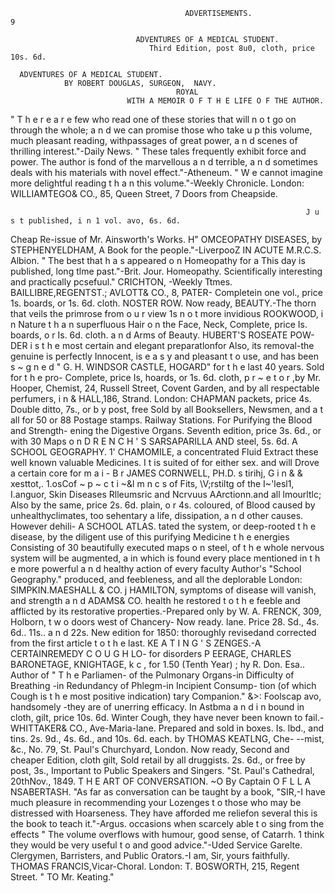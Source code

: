                                            ADVERTISEMENTS.                                                          9

                                ADVENTURES OF A MEDICAL STUDENT.
                                   Third Edition, post 8u0, cloth, price 10s. 6d.

      ADVENTURES OF A MEDICAL STUDENT.
                BY ROBERT DOUGLAS, SURGEON,  NAVY.
                                         ROYAL
                              WITH A MEMOIR O F T H E LIFE O F THE AUTHOR.
  " T h e r e a r e few who read one of these stories that will n o t go on through the whole; a n d we can promise
those who take u p this volume, much pleasant reading, withpassages of great power, a n d scenes of thrilling
interest."-Daily        News.
  " These tales frequently exhibit force and power. The author is fond of the marvellous a n d terrible, a n d
sometimes deals with his materials with novel effect."-Atheneum.
  " W e cannot imagine more delightful reading t h a n this volume."-Weekly          Chronicle.
                       London: WILLIAMTEGO& CO., 85, Queen Street, 7 Doors from Cheapside.

                                                                      J u s t published, i n 1 vol. avo, 6s. 6d.
  Cheap Re-issue of Mr. Ainsworth's
               Works.                                        H"
                                                                   OMCEOPATHY
                                                                    DISEASES, by STEPHENYELDHAM,
                                                                A Book for the people."-LiverpooZ
                                                                                                   IN       ACUTE
                                                                                                          M.R.C.S.
                                                                                                      Albion.
                                                              " The best that h a s appeared o n Homeopathy for a
                This day is published,                      long tlme past."-Brit.    Jour. Homeopathy.
                                                                Scientifically interesting and practically pcsefuul."
             CRICHTON,                                      -Weekly Ttmes.
                                                            BAILLIBRE,REGENTST.; AVLOTT& CO., 8, PATER-
Completein one vol., price 1s. boards, or 1s. 6d. cloth.                         NOSTER ROW.
                     Now ready,                             BEAUTY.-The                     thorn that veils the
                                                                      primrose from o u r view 1s n o t more invidious
             ROOKWOOD,                                      i n Nature t h a n superfluous Hair o n the Face, Neck,
    Complete, price Is. boards, o r Is. 6d. cloth.          a n d Arms of Beauty. HUBERT'S ROSEATE POW-
                                                            DER i s t h e most certain and elegant preparatlonfor
                        Also,                               its removal-the genuine is perfectly Innocent, is e a s y
                                                            and pleasant t o use, and has been s ~ g n e d " G. H.
    WINDSOR CASTLE,                                         HOGARD" for t h e last 40 years. Sold for t h e pro-
     Complete, price Is, hoards, or 1s. 6d. cloth,          p r ~ e t o r ,by Mr. Hooper, Chemist, 24, Russell Street,
                                                            Covent Garden, and by all respectable perfumers, i n
                    & HALL,186, Strand.
      London: CHAPMAN                                       packets, price 4s. Double ditto, 7s., or b y post, free
    Sold by all Booksellers, Newsmen, and a t all           for 50 or 88 Postage stamps.
                 Railway Stations.
                                                             For Purifying the Blood and Strength-
                                                                  ening the Digestive Organs.
  Seventh edition, price 3s. 6d., or with 30 Maps o n
                                                           D R E N C H ' S SARSAPARILLA AND
                    steel, 5s. 6d.
  A SCHOOL GEOGRAPHY.
                                                          1' CHAMOMILE, a concentrated Fluid Extract
                                                          these  well known valuable Medicines. I t is suited
                                                                                                                    of
                                                          for either sex. and will Drove a certain core for m a i -
          B r JAMES CORNWELL, PH.D.                                                                 s tirihj, G i n & &
                                                          xesttot,. 1.osCof ~ p ~ c t i ~&l m n c s of
                                                          Fits, \V;rstiltg of the I~'lesl1, I.anguor, Skin Diseases
                                                          Rlleumsric and Ncrvuus AArctionn.and all lmourltlc;
Also by the same, price 2s. 6d. plain, o r 4s. coloured, of Blood caused by unhealthyclimates, too sehentary
                                                         a life, dissipation, a n d other causes. However dehili-
        A SCHOOL ATLAS.                                  tated the system, or deep-rooted t h e disease, by the
                                                          diligent use of this purifying Medicine t h e energies
Consisting of 30 beautifully executed maps o n steel,    of t h e whole nervous system will be augmented, a
   in which is found every place mentioned in t h e      more powerful a n d healthy action of every faculty
           Author's "School Geography."                  produced, and feebleness, and all the deplorable
London: SIMPKIN.MAESHALL         & CO. j HAMILTON, symptoms of disease will vanish, and strength a n d
                   ADAMS& CO.                            health he restored t o t h e feeble and afflicted by its
                                                         restorative properties.-Prepared            only by W. A.
                                                         FRENCK, 309, Holborn, t w o doors west of Chancery-
                    Now ready.                           lane. Price 28. Sd., 4s. 6d.. 11s.. a n d 22s.
New edition for 1850: thoroughly revisedand corrected
          from the first article t o t h e last.
                                                              KE A T I N G ' S
                                                               ZENGES.-A CERTAINREMEDY
                                                                                               C O U G H LO-
                                                                                                for disorders
 P   EERAGE,
 CHARLES
                          BARONETAGE,
        KNIGHTAGE, k c , for 1.50 (Tenth Year) ; hy
           R. Don. Esa.. Author of " T h e Parliamen-
                                                      of the Pulmonary Organs-in Difficulty of Breathing
                                                      -in Redundancy of Phlegm-in Incipient Consump-
                                                      tion (of which Cough is t h e most positive indication)
 tary Companion." &&gt;: Foolscap avo, handsomely        -they are of unerring efficacy. In Astbma a n d i n
 bound in cloth, gilt, price 10s. 6d.                 Winter Cough, they have never been known to fail.-
          WHITTAKER& CO., Ave-Maria-lane.             Prepared and sold in boxes. Is. lbd., and tins. 2s. 9d.,
                                                      4s. 6d., and 10s. 6d. each. by THOMAS  KEATLNG,    Che-
                                                --mist, &c., No. 79, St. Paul's Churchyard, London.
 Now ready, Second and cheaper Edition, cloth gilt,   Sold retail by all druggists.
               2s. 6d., or free by post, 3s.,                Important to Public Speakers and Singers.
                                                                    "St. Paul's Cathedral, 20thNov., 1849.
 T     H E ART OF CONVERSATION.
                                    ~O
           By Captain O F L L A NSABERTASH.
   "As far as conversation can be taught by a book,
                                                         "SIR,-I have much pleasure in recommending
                                                       your Lozenges t o those who may be distressed with
                                                       Hoarseness. They have afforded me reliefon several
 this is the book to teach it."-Argus.                 occasions when scarcely able t o sing from the effects
   " The volume overflows with humour, good sense,     of Catarrh. 1 think they would be very useful t o
 and good advice."-Uded        Service Garelte.        Clergymen, Barristers, and Public Orators.-I       am,
                                                       Sir, yours faithfully. THOMAS  FRANCIS,Vicar-Choral.
     London: T. BOSWORTH,        215, Regent Street.     " TO Mr. Keating."
